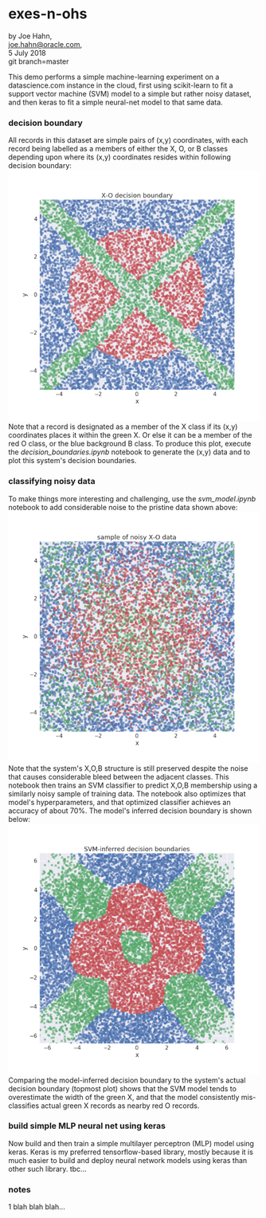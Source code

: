 # exes-n-ohs

by Joe Hahn,<br />
joe.hahn@oracle.com,<br />
5 July 2018<br />
git branch=master

This demo performs a simple machine-learning experiment on a datascience.com instance 
in the cloud, first using scikit-learn to fit a support vector machine (SVM) model
to a simple but rather noisy dataset, and then keras to fit a simple neural-net model
to that same data.

### decision boundary

All records in this dataset are simple pairs of (x,y) coordinates, with each record
being labelled as a members of either the X, O, or B classes depending
upon where its (x,y) coordinates resides within following decision boundary:<br />
![](figs/decision_boundary.png)<br />
Note that a record is designated as a member of the X class if its (x,y) coordinates
places it within the green X. Or else it can be a member of the
red O class, or the blue background B class. To produce this plot, execute the 
_decision_boundaries.ipynb_ notebook to generate the (x,y) data and to 
plot this system's decision boundaries.

### classifying noisy data

To make things more interesting and challenging, use the _svm_model.ipynb_ notebook
to add considerable noise to the pristine data shown above:<br />
![](figs/training_data.png)<br />
Note that the system's X,O,B structure is still preserved despite the noise that
causes considerable bleed between the adjacent classes. 
This notebook then trains an SVM classifier to predict
X,O,B membership using a similarly noisy sample of training data. The notebook
also optimizes that model's hyperparameters, and that optimized classifier achieves
an accuracy of about 70%. The model's inferred decision boundary is shown
below:<br />
![](figs/svm_decision_boundary.png)<br />
Comparing the model-inferred decision boundary to the system's actual decision
boundary (topmost plot) shows that the SVM model tends to overestimate the width
of the green X, and that the model consistently mis-classifies
actual green X records as nearby red O records.

### build simple MLP neural net using keras

Now build and then train a simple multilayer perceptron (MLP) model using
keras. Keras is my preferred tensorflow-based library, mostly because it is much
easier to build and deploy neural network models using keras than other such library.
tbc...

### notes

1 blah blah blah...



